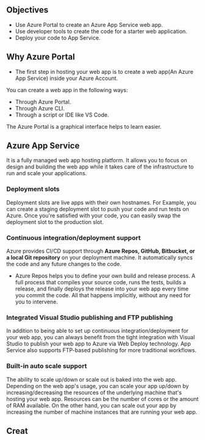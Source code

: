 ## Objectives
- Use Azure Portal to create an Azure App Service web app.
- Use developer tools to create the code for a starter web application.
- Deploy your code to App Service.

## Why Azure Portal
- The first step in hosting your web app is to create a web app(An Azure App Service) inside your Azure Account.

You can create a web app in the following ways:

- Through Azure Portal.
- Through Azure CLI.
- Through a script or IDE like VS Code.

The Azure Portal is a graphical interface helps to learn easier.

## Azure App Service

It is a fully managed web app hosting platform. It allows you to focus on design and building the web app while it takes care of the infrastructure to run and scale your applications.

### Deployment slots
Deployment slots are live apps with their own hostnames. For Example, you can create a staging deployment slot to push your code and run tests on Azure. Once you're satisfied with your code, you can easily swap the deployment slot to the production slot.

### Continuous integration/deployment support
Azure provides CI/CD support through **Azure Repos, GitHub, Bitbucket, or a local Git repository** on your deployment machine. It automatically syncs the code and any future changes to the code. 

- Azure Repos helps you to define your own build and release process. A full process that compiles your source code, runs the tests, builds a release, and finally deploys the release into your web app every time you commit the code. All that happens implicitly, without any need for you to intervene.

### Integrated Visual Studio publishing and FTP publishing
In addition to being able to set up continuous integration/deployment for your web app, you can always benefit from the tight integration with Visual Studio to publish your web app to Azure via Web Deploy technology. App Service also supports FTP-based publishing for more traditional workflows.

### Built-in auto scale support
The ability to scale up/down or scale out is baked into the web app. Depending on the web app's usage, you can scale your app up/down by increasing/decreasing the resources of the underlying machine that's hosting your web app. Resources can be the number of cores or the amount of RAM available. On the other hand, you can scale out your app by increasing the number of machine instances that are running your web app.

## Creat

<!--stackedit_data:
eyJoaXN0b3J5IjpbLTEyNDA1NTQyOTksMTU3ODA0MDA3MCwtMj
k5ODUzNjIzLDM1NjgwOTI4NSwtMTY3OTY3OTI4MV19
-->